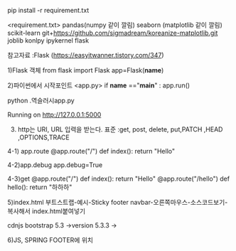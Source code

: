 pip install -r requirement.txt

<requirement.txt>
pandas(numpy 같이 깔림)
seaborn (matplotlib 같이 깔림)
scikit-learn
git+https://github.com/sigmadream/koreanize-matplotlib.git
joblib
konlpy
ipykernel
flask


참고자료 :Flask (https://easyitwanner.tistory.com/347)

1)Flask 객체
from flask import Flask
app=Flask(__name__)


2)파이썬에서 시작포인트
<app.py>
if __name__ =="__main__" :
    app.run()

<terminal>
python .역슬러시app.py

Running on http://127.0.0.1:5000
 
3) http는 URI, URL 입력을 받는다.
표준 :get, post, delete, put,PATCH ,HEAD ,OPTIONS,TRACE 

4-1) app.route
@app.route("/")
def index():
    return "Hello"

4-2)app.debug
app.debug=True

4-3)get
@app.route("/")
def index():
    return "Hello"
@app.route("/hello")
def hello():
    return "하하하"


5)index.html
부트스트랩-예시-Sticky footer navbar-오른쪽마우스-소스코드보기-복사해서 index.html붙여넣기

cdnjs bootstrap 5.3 ->version 5.3.3 ->

6)JS, SPRING FOOTER에 위치
